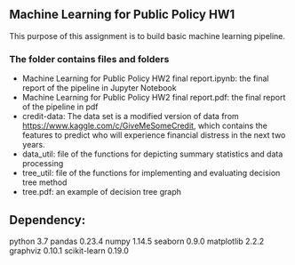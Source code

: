 ## Machine Learning for Public Policy HW1

This purpose of this assignment is to build basic machine learning pipeline.

### The folder contains files and folders

* Machine Learning for Public Policy HW2 final report.ipynb: the final report of the pipeline in Jupyter Notebook
* Machine Learning for Public Policy HW2 final report.pdf: the final report of the pipeline in pdf
* credit-data: The data set is a modified version of data from https://www.kaggle.com/c/GiveMeSomeCredit, which contains the features
               to predict who will experience financial distress in the next two years.
* data_util: file of the functions for depicting summary statistics and data processing
* tree_util: file of the functions for implementing and evaluating decision tree method
* tree.pdf: an example of decision tree graph

## Dependency:
python 3.7 
pandas 0.23.4 
numpy 1.14.5 
seaborn 0.9.0 
matplotlib 2.2.2
graphviz 0.10.1
scikit-learn 0.19.0
